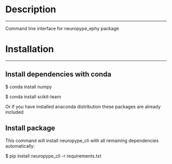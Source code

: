 # Description
---------------

Command line interface for neuropype_ephy package

# Installation
---------------

## Install dependencies with conda

$ conda install numpy

$ conda install scikit-learn

Or if you have installed anaconda distribution these packages are already included 

## Install package

This command will install neuropype_cli with all remaining dependencies automatically:

$ pip install neuropype_cli -r requirements.txt
